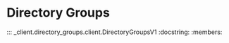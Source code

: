 # Directory Groups

::: _client.directory_groups.client.DirectoryGroupsV1
    :docstring:
    :members:
